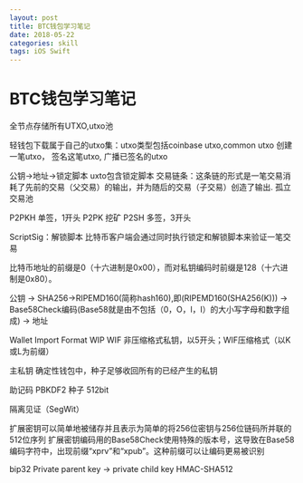 ```yaml
---
layout: post
title: BTC钱包学习笔记
date: 2018-05-22
categories: skill
tags: iOS Swift
---
```

# BTC钱包学习笔记  

全节点存储所有UTXO,utxo池

轻钱包下载属于自己的utxo集：utxo类型包括coinbase utxo,common utxo
创建一笔utxo，
签名这笔utxo,
广播已签名的utxo

公钥->地址->锁定脚本
uxto包含锁定脚本
交易链条：这条链的形式是一笔交易消耗了先前的交易（父交易）的输出，并为随后的交易（子交易）创造了输出.
孤立交易池

P2PKH 单签，1开头
P2PK 挖矿
P2SH 多签，3开头

ScriptSig：解锁脚本
比特币客户端会通过同时执行锁定和解锁脚本来验证一笔交易


比特币地址的前缀是0（十六进制是0x00），而对私钥编码时前缀是128（十六进制是0x80）。 

公钥
->
SHA256->RIPEMD160(简称hash160),即(RIPEMD160(SHA256(K)))
->
Base58Check编码(Base58就是由不包括（0，O，l，I）的大小写字母和数字组成)
->
地址


Wallet Import Format WIP 
WIF 非压缩格式私钥，以5开头；WIF压缩格式（以K或L为前缀）

主私钥
确定性钱包中，种子足够收回所有的已经产生的私钥

助记码 PBKDF2 种子 512bit

隔离见证（SegWit）

扩展密钥可以简单地被储存并且表示为简单的将256位密钥与256位链码所并联的512位序列
扩展密钥编码用的Base58Check使用特殊的版本号，这导致在Base58编码字符中，出现前缀“xprv”和“xpub”。这种前缀可以让编码更易被识别

bip32
Private parent key → private child key
HMAC-SHA512 